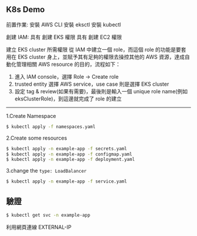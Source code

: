 ## K8s Demo

前置作業:
安裝 AWS CLI
安裝 eksctl
安裝 kubectl

創建 IAM:
具有 創建 EKS 權限
具有 創建 EC2 權限

建立 EKS cluster 所需權限
從 IAM 中建立一個 role，而這個 role 的功能是要套用在 EKS cluster 身上，並賦予其有足夠的權限去操控其他的 AWS 資源，達成自動化管理相關 AWS resource 的目的，流程如下：
1. 進入 IAM console，選擇 Role -> Create role
2. trusted entity 選擇 AWS service，use case 則是選擇 EKS cluster
3. 設定 tag & review(如果有需要)，最後則是輸入一個 unique role name(例如 eksClusterRole)，到這邊就完成了 role 的建立

---

1.Create Namespace
```Bash
$ kubectl apply -f namespaces.yaml
```
2.Create some resources
```Bash
$ kubectl apply -n example-app -f secrets.yaml
$ kubectl apply -n example-app -f configmap.yaml
$ kubectl apply -n example-app -f deployment.yaml
```
3.change the `type: LoadBalancer`
```Bash
$ kubectl apply -n example-app -f service.yaml
```
## 驗證
```Bash
$ kubectl get svc -n example-app
```
利用網頁連線 EXTERNAL-IP
